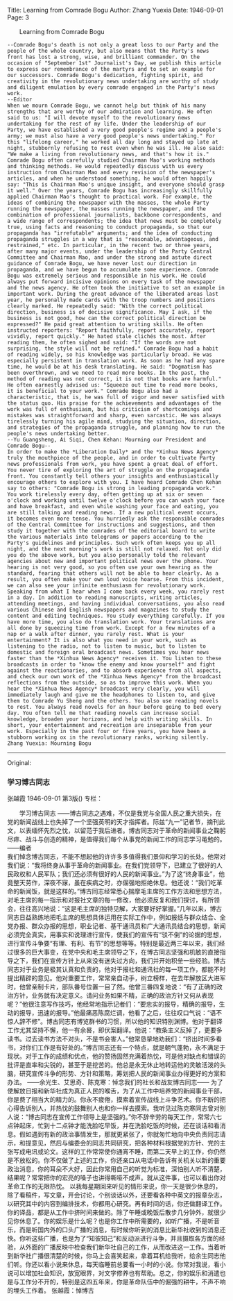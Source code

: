 Title: Learning from Comrade Bogu
Author: Zhang Yuexia
Date: 1946-09-01
Page: 3

　　Learning from Comrade Bogu

    --Comrade Bogu's death is not only a great loss to our Party and the people of the whole country, but also means that the Party's news front has lost a strong, wise, and brilliant commander. On the occasion of "September 1st" Journalist's Day, we publish this article to express our remembrance of the martyrs and to set an example for our successors. Comrade Bogu's dedication, fighting spirit, and creativity in the revolutionary news undertaking are worthy of study and diligent emulation by every comrade engaged in the Party's news work.
    --Editor
    When we mourn Comrade Bogu, we cannot help but think of his many strengths that are worthy of our admiration and learning. He often said to us: "I will devote myself to the revolutionary news undertaking for the rest of my life. Under the leadership of our Party, we have established a very good people's regime and a people's army; we must also have a very good people's news undertaking." For this "lifelong career," he worked all day long and stayed up late at night, stubbornly refusing to rest even when he was ill. He also said: "We make a living from revolutionary news, and that's how it is." Comrade Bogu often carefully studied Chairman Mao's working methods and thinking methods. He would repeatedly discuss with us every instruction from Chairman Mao and every revision of the newspaper's articles, and when he understood something, he would often happily say: "This is Chairman Mao's unique insight, and everyone should grasp it well." Over the years, Comrade Bogu has increasingly skillfully applied Chairman Mao's thought to practical work. For example, the ideas of combining the newspaper with the masses, the whole Party running the newspaper, the masses running the newspaper, and the combination of professional journalists, backbone correspondents, and a wide range of correspondents; the idea that news must be completely true, using facts and reasoning to conduct propaganda, so that our propaganda has "irrefutable" arguments; and the idea of conducting propaganda struggles in a way that is "reasonable, advantageous, and restrained," etc. In particular, in the recent two or three years, after many major events, under the leadership of the Party Central Committee and Chairman Mao, and under the strong and astute direct guidance of Comrade Bogu, we have never lost our direction in propaganda, and we have begun to accumulate some experience. Comrade Bogu was extremely serious and responsible in his work. He could always put forward incisive opinions on every task of the newspaper and the news agency. He often took the initiative to set an example in important work. During the great advance of the liberated areas last year, he personally made cards with the troop numbers and positions clearly marked. He repeatedly said: "With the correct political direction, business is of decisive significance. May I ask, if the business is not good, how can the correct political direction be expressed?" He paid great attention to writing skills. He often instructed reporters: "Report faithfully, report accurately, report vividly, report quickly." He hated stale clichés the most. After reading them, he often sighed and said: "If the words are not surprising, the style will not be refined." Comrade Bogu had a habit of reading widely, so his knowledge was particularly broad. He was especially persistent in translation work. As soon as he had any spare time, he would be at his desk translating. He said: "Dogmatism has been overthrown, and we need to read more books. In the past, the method of reading was not correct, it is not that books are harmful." He often earnestly advised us: "Squeeze out time to read more books, it is beneficial to your work." Comrade Bogu also had a characteristic, that is, he was full of vigor and never satisfied with the status quo. His praise for the achievements and advantages of the work was full of enthusiasm, but his criticism of shortcomings and mistakes was straightforward and sharp, even sarcastic. He was always tirelessly turning his agile mind, studying the situation, direction, and strategies of the propaganda struggle, and planning how to run the people's news undertaking better.
    --Yu Guangsheng, Ai Siqi, Chen Kehan: Mourning our President and Comrade Bogu--
    In order to make the *Liberation Daily* and the *Xinhua News Agency* truly the mouthpiece of the people, and in order to cultivate Party news professionals from work, you have spent a great deal of effort. You never tire of exploring the art of struggle on the propaganda front. You constantly tell others your insights and enthusiastically encourage others to explore with you. I have heard Comrade Chen Kehan say to others: "Comrade Bogu is strong in leading propaganda work." You work tirelessly every day, often getting up at six or seven o'clock and working until twelve o'clock before you can wash your face and have breakfast, and even while washing your face and eating, you are still talking and reading news. If a new political event occurs, it becomes even more tense. You hurriedly ask the responsible comrades of the Central Committee for instructions and suggestions, and then study it together with the comrades of the editorial board to write the various materials into telegrams or papers according to the Party's guidelines and principles. Such work often keeps you up all night, and the next morning's work is still not relaxed. Not only did you do the above work, but you also personally told the relevant agencies about new and important political news over the phone. Your hearing is not very good, so you often use your own hearing as the standard, fearing that others will not be able to hear clearly. As a result, you often make your own loud voice hoarse. From this incident, we can also see your infinite enthusiasm for revolutionary work.
    Speaking from what I hear when I come back every week, you rarely rest in a day. In addition to reading manuscripts, writing articles, attending meetings, and having individual conversations, you also read various Chinese and English newspapers and magazines to study the content and editing techniques. You study everything carefully. If you have more time, you also do translation work. Your translations are all done by squeezing time from work. Except for a few minutes of a nap or a walk after dinner, you rarely rest. What is your entertainment? It is also what you need in your work, such as listening to the radio, not to listen to music, but to listen to domestic and foreign oral broadcast news. Sometimes you hear news faster than the *Xinhua News Agency* receives it. You listen to these broadcasts in order to "know the enemy and know yourself" and fight against the reactionaries, and to absorb experience from all aspects, and check our own work of the *Xinhua News Agency* from the broadcast reflections from the outside, so as to improve this work. When you hear the *Xinhua News Agency* broadcast very clearly, you will immediately laugh and give me the headphones to listen to, and give them to Comrade Yu Sheng and the others. You also use reading novels to rest. You always read novels for an hour before going to bed every day. You often tell me that reading novels can increase social knowledge, broaden your horizons, and help with writing skills. In short, your entertainment and recreation are inseparable from your work. Especially in the past four or five years, you have been a stubborn working ox in the revolutionary ranks, working silently.
    Zhang Yuexia: Mourning Bogu



<hr /> 

Original: 


### 学习博古同志
张越霞
1946-09-01
第3版()
专栏：

　　学习博古同志
    ——博古同志之遇难，不仅是我党与全国人民之重大损失，在党的新闻战线上也失掉了一个坚强英明的天才指挥者。际兹“九一”记者节，摘刊此文，以表缅怀先烈之忱，以留范于我后进者。博古同志对于革命的新闻事业之鞠躬尽瘁、战斗与创造的精神，是值得我们每个从事党的新闻工作的同志学习黾勉的。
    ——编者      
    我们悼念博古同志，不能不想起他的许许多多值得我们景仰和学习的长处。他常对我们说：“我将终身从事于革命的新闻事业。在我们党领导下，已建立了很好的人民政权和人民军队；我们还必须有很好的人民的新闻事业。”为了这“终身事业”，他竟整天劳作，深夜不寐，虽在疾病之时，亦倔强地拒绝休息。他还说：“我们吃革命的新闻饭，就是这样的。”博古同志经常悉心揣摩毛主席的工作方法和思想方法，对毛主席的每一指示和对报社文章的每一修改，他必须反复和我们探讨，有所领会，往往高兴地说：“这是毛主席的独特见解，大家要好好掌握。”几年以来，博古同志日益熟练地把毛主席的思想具体运用在实际工作中，例如报纸与群众结合、全党办报、群众办报的思想，职业记者、基干通讯员和广大通讯员结合的思想，新闻必须完全真实，用事实和说理进行宣传，使我们的宣传有“驳不倒”的论据的思想，进行宣传斗争要“有理、有利、有节”的思想等等。特别是最近两三年以来，我们经过很多的巨大事变，在党中央和毛主席领导之下，在博古同志坚强和机敏的直接指导之下，我们在宣传方针上从来没有迷失过方向，我们并开始积垒一些经验。博古同志对于业务是极其认真和负责的，他对于报社和通讯社的每一项工作，都能不时提出精辟的意见。他对重要工作，常常亲自动手，树立榜样，在去年解放区大进军时，他曾亲制卡片，部队番号位置一目了然。他曾三番四复地说：“有了正确的政治方针，业务就有决定意义。请问业务如果不精，正确的政治方针又何从表现呢？”他很注意写作技巧，他经常地指示记者们：“要忠实的报导，精确的报导，生动的报导，迅速的报导。”他最痛恶陈腐烂调，他看了之后，往往叹口气说：“语不惊人辞不修”。博古同志有博览群书的习惯，所以他的知识特别渊博。他对于翻译工作尤其坚持不懈，他一有余晷，即伏案翻译。他说：“教条主义反掉了，更要多读书。过去读书方法不对头，不是书会害人。”他常恳挚地劝我们：“挤出时间多看书，对你们工作是有好处的。”博古同志还有一个特点，就是朝气蓬勃，永不满足于现状。对于工作的成绩和优点，他的赞扬固然充满着热忱，可是他对缺点和错误的批评是直率和尖锐的，甚至于是挖苦的。他总是永无休止地转运他的灵敏活泼的头脑，研究宣传斗争的形势、方针和策略，筹划把人民的新闻事业办得更好的方案和办法。
    ——余光生、艾思奇、陈克寒：悼念我们的社长和战友博古同志——
    为了使解放日报和新华社成为真正人民的喉舌，为了从工作中培养党的新闻事业干部，你是费了相当大的精力的。你永不疲倦，摸索着宣传战线上斗争艺术。你不断的把心得告诉别人，并热忱的鼓舞别人也和你一样去摸索。我听见过陈克寒同志曾对别人说：“博古同志在宣传工作领导上是坚强的。”你不辞辛劳的每天工作，常常六七点钟起床，忙到十二点钟才能洗脸吃早饭，并在洗脸吃饭的时候，还在谈话和看消息。假如遇到有新的政治事情发生，那就更紧张了，你就匆忙地向中央负责同志请示，和提意见，然后与编委会的同志共同研究，把各种材料根据党的方针、党的主张写成电讯或论文。这样的工作常常使你通宵不睡，而第二天早上的工作，你仍然是不放松的。你不仅做了上述的工作，你还亲口从电话中告诉有关机关以新的重要政治消息，你的耳朵不大好，因此你常用自己的听觉为标准，深怕别人听不清楚，结果呢？常常把你的宏亮的嗓子也讲得嘶哑不成声。就从这件事，也可以看出你对革命工作的无限热忱。
    以我每星期回来听见的情形来说，你一天是很少休息的，除了看稿件，写文章，开会讨论，个别谈话以外，还要看各种中英文的报章杂志，以研究其中的内容到编排技术，你都用心研究。再有时间的话，你还做翻译工作。你的译品，都是从工作中挤时间来做的。除了午睡或晚饭后散步几分钟外，就很少见你休息了。你的娱乐是什么呢？也是你工作中所需要的，如听广播，不是听音乐，而是听国内外的口头广播的消息，有时候你听到的消息比新华社收到的消息还快。你听这些广播，也是为了“知彼知己”和反动派进行斗争，并且摄取各方面的经验，从外面的广播反映中检查我们新华社自己的工作，从而改进这一工作。当着听到新华社广播很清楚的时候，你马上会喜笑起来，拿着耳机给我听，给余生同志他们听。你还以看小说来休息，每天临睡前总要看一小时的小说。你常对我说，看小说可以增加社会知识，放宽眼界，对文字修养也有帮助。总之，你的娱乐和消遣也是与工作分不开的，特别是这四五年来，你是革命队伍中的倔强的耕牛，不声不响的埋头工作着。
    张越霞：悼博古
